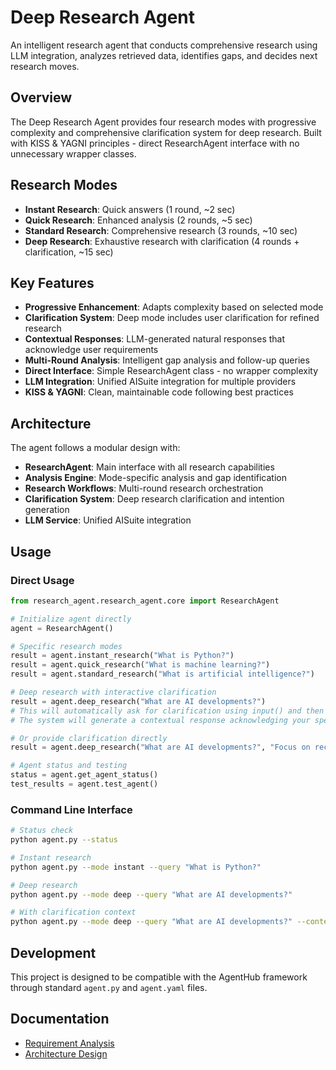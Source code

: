 # Deep Research Agent

An intelligent research agent that conducts comprehensive research using LLM integration, analyzes retrieved data, identifies gaps, and decides next research moves.

## Overview

The Deep Research Agent provides four research modes with progressive complexity and comprehensive clarification system for deep research. Built with KISS & YAGNI principles - direct ResearchAgent interface with no unnecessary wrapper classes.

## Research Modes

- **Instant Research**: Quick answers (1 round, ~2 sec)
- **Quick Research**: Enhanced analysis (2 rounds, ~5 sec)
- **Standard Research**: Comprehensive research (3 rounds, ~10 sec)
- **Deep Research**: Exhaustive research with clarification (4 rounds + clarification, ~15 sec)

## Key Features

- **Progressive Enhancement**: Adapts complexity based on selected mode
- **Clarification System**: Deep mode includes user clarification for refined research
- **Contextual Responses**: LLM-generated natural responses that acknowledge user requirements
- **Multi-Round Analysis**: Intelligent gap analysis and follow-up queries
- **Direct Interface**: Simple ResearchAgent class - no wrapper complexity
- **LLM Integration**: Unified AISuite integration for multiple providers
- **KISS & YAGNI**: Clean, maintainable code following best practices

## Architecture

The agent follows a modular design with:
- **ResearchAgent**: Main interface with all research capabilities
- **Analysis Engine**: Mode-specific analysis and gap identification
- **Research Workflows**: Multi-round research orchestration
- **Clarification System**: Deep research clarification and intention generation
- **LLM Service**: Unified AISuite integration

## Usage

### Direct Usage
```python
from research_agent.research_agent.core import ResearchAgent

# Initialize agent directly
agent = ResearchAgent()

# Specific research modes
result = agent.instant_research("What is Python?")
result = agent.quick_research("What is machine learning?")
result = agent.standard_research("What is artificial intelligence?")

# Deep research with interactive clarification
result = agent.deep_research("What are AI developments?")
# This will automatically ask for clarification using input() and then proceed
# The system will generate a contextual response acknowledging your specific requirements

# Or provide clarification directly
result = agent.deep_research("What are AI developments?", "Focus on recent ML developments")

# Agent status and testing
status = agent.get_agent_status()
test_results = agent.test_agent()
```

### Command Line Interface
```bash
# Status check
python agent.py --status

# Instant research
python agent.py --mode instant --query "What is Python?"

# Deep research
python agent.py --mode deep --query "What are AI developments?"

# With clarification context
python agent.py --mode deep --query "What are AI developments?" --context '{"user_clarification": "Focus on recent ML developments"}'
```


## Development

This project is designed to be compatible with the AgentHub framework through standard `agent.py` and `agent.yaml` files.

## Documentation

- [Requirement Analysis](docs/.requirement_analysis/deep_research_agent_requirements.md)
- [Architecture Design](docs/.architecture_design/deep_research_agent_architecture.md)
